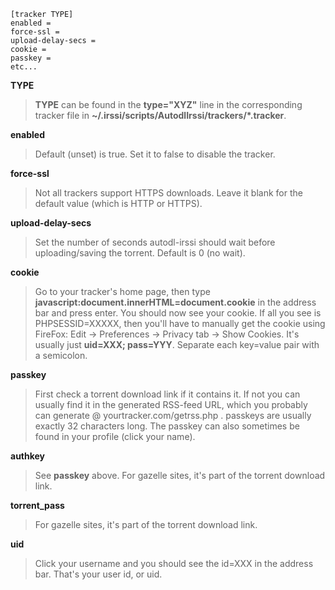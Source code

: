 ```
[tracker TYPE]
enabled =
force-ssl =
upload-delay-secs =
cookie =
passkey =
etc...
```

**TYPE**
> **TYPE** can be found in the **type="XYZ"** line in the corresponding tracker file in **~/.irssi/scripts/AutodlIrssi/trackers/*.tracker**.

**enabled**
> Default (unset) is true. Set it to false to disable the tracker.

**force-ssl**
> Not all trackers support HTTPS downloads. Leave it blank for the default value (which is HTTP or HTTPS).

**upload-delay-secs**
> Set the number of seconds autodl-irssi should wait before uploading/saving the torrent. Default is 0 (no wait).

**cookie**
> Go to your tracker's home page, then type **javascript:document.innerHTML=document.cookie** in the address bar and press enter. You should now see your cookie. If all you see is PHPSESSID=XXXXX, then you'll have to manually get the cookie using FireFox: Edit -> Preferences -> Privacy tab -> Show Cookies. It's usually just **uid=XXX; pass=YYY**. Separate each key=value pair with a semicolon.

**passkey**
> First check a torrent download link if it contains it. If not you can usually find it in the generated RSS-feed URL, which you probably can generate @ yourtracker.com/getrss.php . passkeys are usually exactly 32 characters long. The passkey can also sometimes be found in your profile (click your name).

**authkey**
> See **passkey** above. For gazelle sites, it's part of the torrent download link.

**torrent_pass**
> For gazelle sites, it's part of the torrent download link.

**uid**
> Click your username and you should see the id=XXX in the address bar. That's your user id, or uid.